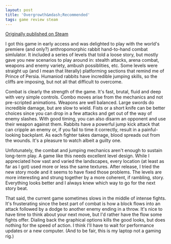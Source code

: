 ```yaml
---
layout: post
title: 'Overgrowth&mdash;Recommended'
tags: game review steam
---
```


[Originally published on Steam](https://steamcommunity.com/id/jlericson/recommended/25000/)


 I got this game in early access and was delighted to play with the world's premiere (and only?) anthropomorphic rabbit hand-to-hand combat simlulator. It included a series of levels that told a loose story, but mostly gave you new scenarios to play around in: stealth attacks, arena combat, weapons and enemy variety, ambush possiblities, etc. Some levels were straight up (and I mean that literally) platforming sections that remind me of Prince of Persia. Humaniod rabbits have incredible jumping skills, so the cliffs are imposing, but not all that difficult to overcome.
 

 

 Combat is clearly the strength of the game. It's fast, brutal, fluid and deep with very simple controls. Combo moves arise from the mechanics and not pre-scripted animations. Weapons are well balanced. Large swords do incredible damage, but are slow to wield. Fists or a short knife can be better choices since you can drop in a few attacks and get out of the way of enemy slashes. With good timing, you can also disarm an opponent and use their weapon against them. Rabbits have a powerful jump kick attack that can cripple an enemy or, if you fail to time it correctly, result in a painful-looking backplant. As each fighter takes damage, blood spreads out from the wounds. It's a pleasure to watch albeit a guilty one.
 

 

 Unfotunately, the combat and jumping mechanics aren't enough to sustain long-term play. A game like this needs excellent level design. While I appreciated how vast and varied the landscapes, every location (at least as far as I got) used more or less the same textures. After release, I tried the new story mode and it seems to have fixed those problems. The levels are more interesting and strung together by a more coherent, if rambling, story. Everything looks better and I always knew which way to go for the next story beat.
 

 

 That said, the current game sometimes slows in the middle of intense fights. It's frusterating since the best part of combat is how a block flows into an attack followed by a dodge to another enemy ending in a throw. It's nice to have time to think about your next move, but I'd rather have the flow some fights offer. Dialing back the graphical options kills the good looks, but does nothing for the speed of action. I think I'll have to wait for performance updates or a new computer. (And to be fair, this is my laptop not a gaming rig.)
